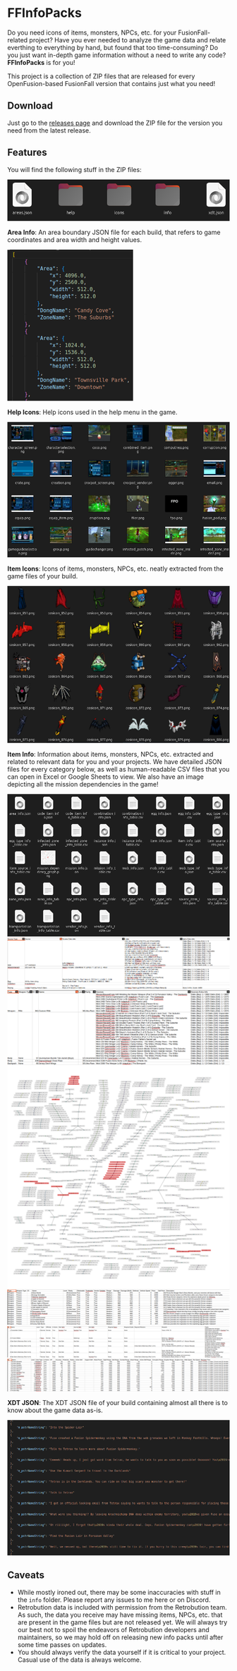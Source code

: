 # FFInfoPacks

Do you need icons of items, monsters, NPCs, etc. for your FusionFall-related project? Have you ever needed to analyze the game data and relate everthing to everything by hand, but found that too time-consuming? Do you just want in-depth game information without a need to write any code? **FFInfoPacks** is for you!

This project is a collection of ZIP files that are released for every OpenFusion-based FusionFall version that contains just what you need!

## Download

Just go to the [releases page](https://github.com/FinnHornhoover/FFInfoPacks/releases) and download the ZIP file for the version you need from the latest release.

## Features

You will find the following stuff in the ZIP files:

![Output icons](./readme/outputs.png)

**Area Info**: An area boundary JSON file for each build, that refers to game coordinates and area width and height values.

![Area boundaries](./readme/areas.png)

**Help Icons**: Help icons used in the help menu in the game.

![Help icons](./readme/help.png)

**Item Icons**: Icons of items, monsters, NPCs, etc. neatly extracted from the game files of your build.

![Item icons](./readme/icons.png)

**Item Info**: Information about items, monsters, NPCs, etc. extracted and related to relevant data for you and your projects. We have detailed JSON files for every category below, as well as human-readable CSV files that you can open in Excel or Google Sheets to view. We also have an image depicting all the mission dependencies in the game!

![Info](./readme/info.png)
![Sources](./readme/info_sources.png)
![Source By Item](./readme/info_item_sources.png)
![Mission Dependencies](./readme/info_mission_dependencies.png)
![Items](./readme/info_items.png)
![Missions](./readme/info_missions.png)
![Mobs](./readme/info_mobs.png)

**XDT JSON**: The XDT JSON file of your build containing almost all there is to know about the game data as-is.

![XDT JSON](./readme/xdt.png)

## Caveats

- While mostly ironed out, there may be some inaccuracies with stuff in the `info` folder. Please report any issues to me here or on Discord.
- Retrobution data is included with permission from the Retrobution team. As such, the data you receive may have missing items, NPCs, etc. that are present in the game files but are not released yet. We will always try our best not to spoil the endeavors of Retrobution developers and maintainers, so we may hold off on releasing new info packs until after some time passes on updates.
- You should always verify the data yourself if it is critical to your project. Casual use of the data is always welcome.
